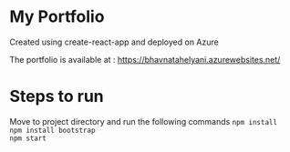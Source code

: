 # My Portfolio

Created using create-react-app and deployed on Azure

The portfolio is available at : https://bhavnatahelyani.azurewebsites.net/

# Steps to run

Move to project directory and run the following commands
 `npm install`\
 `npm install bootstrap`\
 `npm start`
